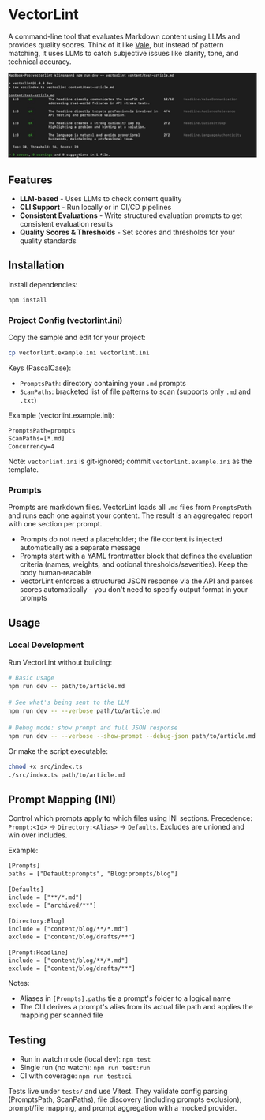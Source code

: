 # VectorLint
A command-line tool that evaluates Markdown content using LLMs and provides quality scores. Think of it like [Vale](https://github.com/errata-ai/vale), but instead of pattern matching, it uses LLMs to catch subjective issues like clarity, tone, and technical accuracy.

![VectorLint Screenshot](./assets/VectorLint_screenshot.jpeg)

## Features

- **LLM-based** - Uses LLMs to check content quality
- **CLI Support** - Run locally or in CI/CD pipelines
- **Consistent Evaluations** - Write structured evaluation prompts to get consistent evaluation results
- **Quality Scores & Thresholds** - Set scores and thresholds for your quality standards

## Installation

Install dependencies:

```bash
npm install
```

### Project Config (vectorlint.ini)

Copy the sample and edit for your project:

```bash
cp vectorlint.example.ini vectorlint.ini
```

Keys (PascalCase):
- `PromptsPath`: directory containing your `.md` prompts
- `ScanPaths`: bracketed list of file patterns to scan (supports only `.md` and `.txt`)

Example (vectorlint.example.ini):

```
PromptsPath=prompts
ScanPaths=[*.md]
Concurrency=4
```

Note: `vectorlint.ini` is git-ignored; commit `vectorlint.example.ini` as the template.

### Prompts

Prompts are markdown files. VectorLint loads all `.md` files from `PromptsPath` and runs each one against your content. The result is an aggregated report with one section per prompt.

- Prompts do not need a placeholder; the file content is injected automatically as a separate message
- Prompts start with a YAML frontmatter block that defines the evaluation criteria (names, weights, and optional thresholds/severities). Keep the body human‑readable
- VectorLint enforces a structured JSON response via the API and parses scores automatically - you don't need to specify output format in your prompts

## Usage

### Local Development

Run VectorLint without building:

```bash
# Basic usage
npm run dev -- path/to/article.md

# See what's being sent to the LLM
npm run dev -- --verbose path/to/article.md

# Debug mode: show prompt and full JSON response
npm run dev -- --verbose --show-prompt --debug-json path/to/article.md
```

Or make the script executable:

```bash
chmod +x src/index.ts
./src/index.ts path/to/article.md
```

## Prompt Mapping (INI)

Control which prompts apply to which files using INI sections. Precedence: `Prompt:<Id>` → `Directory:<Alias>` → `Defaults`. Excludes are unioned and win over includes.

Example:

```
[Prompts]
paths = ["Default:prompts", "Blog:prompts/blog"]

[Defaults]
include = ["**/*.md"]
exclude = ["archived/**"]

[Directory:Blog]
include = ["content/blog/**/*.md"]
exclude = ["content/blog/drafts/**"]

[Prompt:Headline]
include = ["content/blog/**/*.md"]
exclude = ["content/blog/drafts/**"]
```

Notes:
- Aliases in `[Prompts].paths` tie a prompt's folder to a logical name
- The CLI derives a prompt's alias from its actual file path and applies the mapping per scanned file

## Testing

- Run in watch mode (local dev): `npm test`
- Single run (no watch): `npm run test:run`
- CI with coverage: `npm run test:ci`

Tests live under `tests/` and use Vitest. They validate config parsing (PromptsPath, ScanPaths), file discovery (including prompts exclusion), prompt/file mapping, and prompt aggregation with a mocked provider.